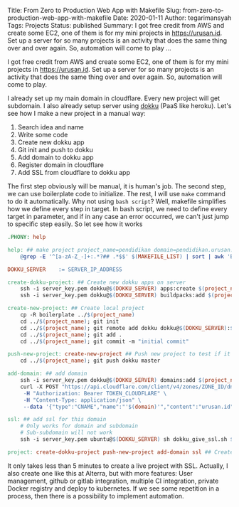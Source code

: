 Title: From Zero to Production Web App with Makefile
Slug: from-zero-to-production-web-app-with-makefile
Date: 2020-01-11
Author: tegarimansyah
Tags: Projects
Status: published
Summary: I got free credit from AWS and create some EC2, one of them is for my mini projects in https://urusan.id. Set up a server for so many projects is an activity that does the same thing over and over again. So, automation will come to play ...

I got free credit from AWS and create some EC2, one of them is for my mini projects in https://urusan.id. Set up a server for so many projects is an activity that does the same thing over and over again. So, automation will come to play. 

I already set up my main domain in cloudflare. Every new project will get subdomain. I also already setup server using [dokku](http://dokku.viewdocs.io/dokku/) (PaaS like heroku). Let's see how I make a new project in a manual way:

1. Search idea and name
1. Write some code
1. Create new dokku app
1. Git init and push to dokku
1. Add domain to dokku app
1. Register domain in cloudflare
1. Add SSL from cloudflare to dokku app

The first step obviously will be manual, it is human's job. The second step, we can use boilerplate code to initialize. The rest, I will use `make` command to do it automatically. Why not using `bash script`? Well, makefile simplifies how we define every step in target. In bash script, we need to define every target in parameter, and if in any case an error occurred, we can't just jump to specific step easily. So let see how it works 

```makefile
.PHONY: help

help: ## make project project_name=pendidikan domain=pendidikan.urusan.id
	@grep -E '^[a-zA-Z_-]+:.*?## .*$$' $(MAKEFILE_LIST) | sort | awk 'BEGIN {FS = ":.*?## "}; {printf "\033[36m%-30s\033[0m %s\n", $$1, $$2}'

DOKKU_SERVER    := SERVER_IP_ADDRESS

create-dokku-project: ## Create new dokku apps on server
	ssh -i server_key.pem dokku@$(DOKKU_SERVER) apps:create $(project_name)
	ssh -i server_key.pem dokku@$(DOKKU_SERVER) buildpacks:add $(project_name) https://github.com/heroku/heroku-buildpack-python.git\#remove-sqlite

create-new-project: ## Create local project
	cp -R boilerplate ../$(project_name)
	cd ../$(project_name); git init
	cd ../$(project_name); git remote add dokku dokku@$(DOKKU_SERVER):$(project_name)
	cd ../$(project_name); git add .
	cd ../$(project_name); git commit -m "initial commit"

push-new-project: create-new-project ## Push new project to test if it works
	cd ../$(project_name); git push dokku master

add-domain: ## add domain
	ssh -i server_key.pem dokku@$(DOKKU_SERVER) domains:add $(project_name) $(domain)
	curl -X POST "https://api.cloudflare.com/client/v4/zones/ZONE_ID/dns_records" \
     -H "Authorization: Bearer TOKEN_CLOUDFLARE" \
     -H "Content-Type: application/json" \
     --data '{"type":"CNAME","name":"'$(domain)'","content":"urusan.id","ttl":1,"proxied":true}'

ssl: ## add ssl for this domain
	# Only works for domain and subdomain
	# Sub-subdomain will not work
	ssh -i server_key.pem ubuntu@$(DOKKU_SERVER) sh dokku_give_ssl.sh $(project_name)

project: create-dokku-project push-new-project add-domain ssl ## Create ready-to-use new project
```

It only takes less than 5 minutes to create a live project with SSL. Actually, I also create one like this at Alterra, but with more features: User management, github or gitlab integration, multiple CI integration, private Docker registry and deploy to kubernetes. If we see some repetition in a process, then there is a possibility to implement automation.